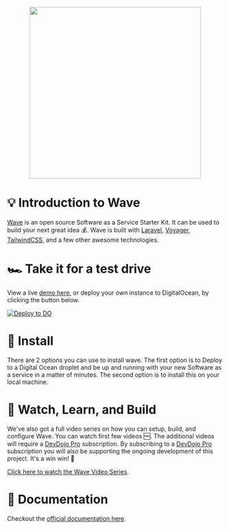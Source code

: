 <p align="center"><a href="https://devdojo.com/wave" target="_blank"><img src="https://cdn.devdojo.com/assets/img/wave-logo.svg" width="400"></a></p>

# 💡 Introduction to Wave

[Wave](https://devdojo.com/wave) is an open source Software as a Service Starter Kit. It can be used to build your next great idea 💰. Wave is built with [Laravel](https://laravel.com), [Voyager](https://voyager.devdojo.com), [TailwindCSS](https://tailwindcss.com), and a few other awesome technologies.

# 🏎️ Take it for a test drive
View a live [demo here](https://wave.devdojo.com), or deploy your own instance to DigitalOcean, by clicking the button below.

[![Deploy to DO](https://www.deploytodo.com/do-btn-blue.svg)](https://cloud.digitalocean.com/apps/new?repo=https://github.com/thedevdojo/wave/tree/main)


# 🚀 Install
There are 2 options you can use to install wave. The first option is to Deploy to a Digital Ocean droplet and be up and running with your new Software as a service in a matter of minutes. The second option is to install this on your local machine.

# 🍿 Watch, Learn, and Build

We've also got a full video series on how you can setup, build, and configure Wave. You can watch first few videos 🆓. The additional videos will require a [DevDojo Pro](https://devdojo.com/pro) subscription. By subscribing to a [DevDojo Pro](https://devdojo.com/pro) subscription you will also be supporting the ongoing development of this project. It's a win win! 🙌

[Click here to watch the Wave Video Series](https://devdojo.com/course/wave).

# 📘 Documentation

Checkout the [official documentation here](https://wave.devdojo.com/docs).
